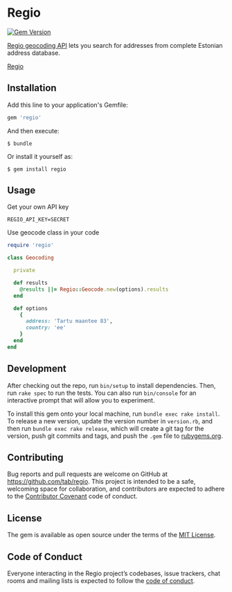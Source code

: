 # Regio

[![Gem Version](https://badge.fury.io/rb/regio.svg)](https://badge.fury.io/rb/regio)

[Regio geocoding API](https://api.regio.ee/documentation/#docs/geocode) lets you search for addresses from complete Estonian address database.

[Regio](https://www.regio.ee/en/)

## Installation

Add this line to your application's Gemfile:

```ruby
gem 'regio'
```

And then execute:

    $ bundle

Or install it yourself as:

    $ gem install regio

## Usage

Get your own API key

```shell
REGIO_API_KEY=SECRET
```

Use geocode class in your code

```ruby
require 'regio'

class Geocoding

  private

  def results
    @results ||= Regio::Geocode.new(options).results
  end

  def options
    {
      address: 'Tartu maantee 83',
      country: 'ee'
    }
  end
end
```

## Development

After checking out the repo, run `bin/setup` to install dependencies. Then, run `rake spec` to run the tests. You can also run `bin/console` for an interactive prompt that will allow you to experiment.

To install this gem onto your local machine, run `bundle exec rake install`. To release a new version, update the version number in `version.rb`, and then run `bundle exec rake release`, which will create a git tag for the version, push git commits and tags, and push the `.gem` file to [rubygems.org](https://rubygems.org).

## Contributing

Bug reports and pull requests are welcome on GitHub at https://github.com/tab/regio. This project is intended to be a safe, welcoming space for collaboration, and contributors are expected to adhere to the [Contributor Covenant](http://contributor-covenant.org) code of conduct.

## License

The gem is available as open source under the terms of the [MIT License](https://opensource.org/licenses/MIT).

## Code of Conduct

Everyone interacting in the Regio project’s codebases, issue trackers, chat rooms and mailing lists is expected to follow the [code of conduct](https://github.com/tab/regio/blob/master/CODE_OF_CONDUCT.md).
